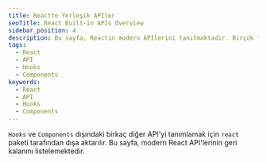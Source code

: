 ```yaml
---
title: Reactte Yerleşik APIler
seoTitle: React Built-in APIs Overview
sidebar_position: 4
description: Bu sayfa, Reactin modern APIlerini tanıtmaktadır. Birçok faydalı fonksiyon ve yöntem hakkında genel bilgiler içerir.
tags: 
  - React
  - API
  - Hooks
  - Components
keywords: 
  - React
  - API
  - Hooks
  - Components
---
```

`Hooks` ve `Components` dışındaki birkaç diğer API'yi tanımlamak için `react` paketi tarafından dışa aktarılır. Bu sayfa, modern React API'lerinin geri kalanını listelemektedir.